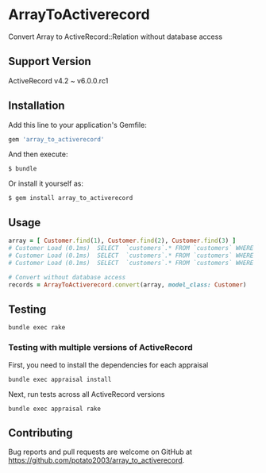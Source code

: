 # ArrayToActiverecord

Convert Array to ActiveRecord::Relation without database access

## Support Version

ActiveRecord v4.2 ~ v6.0.0.rc1

## Installation

Add this line to your application's Gemfile:

```ruby
gem 'array_to_activerecord'
```

And then execute:

    $ bundle

Or install it yourself as:

    $ gem install array_to_activerecord

## Usage

```ruby
array = [ Customer.find(1), Customer.find(2), Customer.find(3) ]
# Customer Load (0.1ms)  SELECT  `customers`.* FROM `customers` WHERE `customers`.`id` = 1 LIMIT 1
# Customer Load (0.1ms)  SELECT  `customers`.* FROM `customers` WHERE `customers`.`id` = 2 LIMIT 1
# Customer Load (0.1ms)  SELECT  `customers`.* FROM `customers` WHERE `customers`.`id` = 3 LIMIT 1

# Convert without database access
records = ArrayToActiverecord.convert(array, model_class: Customer)
```

## Testing

```
bundle exec rake
```

### Testing with multiple versions of ActiveRecord

First, you need to install the dependencies for each appraisal

```
bundle exec appraisal install
```

Next, run tests across all ActiveRecord versions

```
bundle exec appraisal rake
```

## Contributing

Bug reports and pull requests are welcome on GitHub at https://github.com/potato2003/array_to_activerecord.
